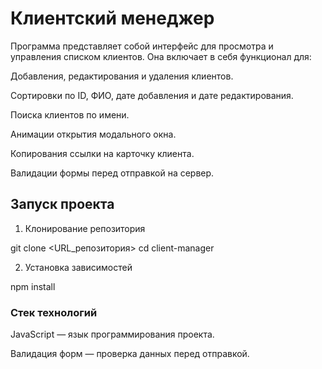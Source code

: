 # Клиентский менеджер

Программа представляет собой интерфейс для просмотра и управления списком клиентов. Она включает в себя функционал для:

Добавления, редактирования и удаления клиентов.

Сортировки по ID, ФИО, дате добавления и дате редактирования.

Поиска клиентов по имени.

Анимации открытия модального окна.

Копирования ссылки на карточку клиента.

Валидации формы перед отправкой на сервер.

## Запуск проекта

1. Клонирование репозитория

git clone <URL_репозитория>
cd client-manager

2. Установка зависимостей

npm install


### Стек технологий

JavaScript — язык программирования проекта.

Валидация форм — проверка данных перед отправкой.
